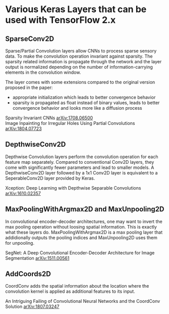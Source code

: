 # Various Keras Layers that can be used with TensorFlow 2.x

## SparseConv2D
Sparse/Partial Convolution layers allow CNNs to process sparse sensory data. To make the convolution operation invariant against sparsity. The sparsity related information is propagate through the network and the layer output is normalized depending on the number of information-carrying elements in the convolution window.

The layer comes with some extensions compared to the original version proposed in the paper:
- appropriate initialization which leads to better convergence behavior
- sparsity is propagated as float instead of binary values, leads to better convergence behavior and looks more like a diffusion process

Sparsity Invariant CNNs [arXiv:1708.06500](https://arxiv.org/abs/1708.06500)  
Image Inpainting for Irregular Holes Using Partial Convolutions [arXiv:1804.07723](https://arxiv.org/abs/1804.07723)

## DepthwiseConv2D
Depthwise Convolution layers perform the convolution operation for each feature map separately. Compared to conventional Conv2D layers, they come with significantly fewer parameters and lead to smaller models. A DepthwiseConv2D layer followed by a 1x1 Conv2D layer is equivalent to a SeperableConv2D layer provided by Keras.

Xception: Deep Learning with Depthwise Separable Convolutions [arXiv:1610.02357](http://arxiv.org/abs/1610.02357)

## MaxPoolingWithArgmax2D and MaxUnpooling2D
In convolutional encoder-decoder architectures, one may want to invert the max pooling operation without loosing spatial information. This is exactly what these layers do. MaxPoolingWithArgmax2D is a max pooling layer that addidionally outputs the pooling indices and MaxUnpooling2D uses them for unpooling.

SegNet: A Deep Convolutional Encoder-Decoder Architecture for Image Segmentation [arXiv:1511.00561](http://arxiv.org/abs/1511.00561)

## AddCoords2D
CoordConv adds the spatial information about the location where the convolution kernel is applied as additional features to its input.

An Intriguing Failing of Convolutional Neural Networks and the CoordConv Solution [arXiv:1807.03247](https://arxiv.org/abs/1807.03247)
